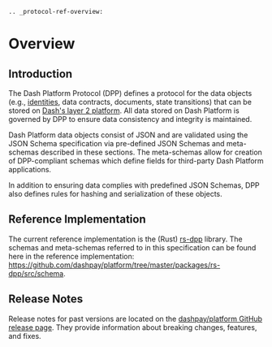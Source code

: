 ```{eval-rst}
.. _protocol-ref-overview:
```

# Overview

## Introduction

The Dash Platform Protocol (DPP) defines a protocol for the data objects (e.g.,  [identities](../protocol-ref/identity.md), data contracts, documents, state transitions) that can be stored on [Dash's layer 2 platform](../intro/what-is-dash-platform.md). All data stored on Dash Platform is governed by DPP to ensure data consistency and integrity is maintained.

Dash Platform data objects consist of JSON and are validated using the JSON Schema specification via pre-defined JSON Schemas and meta-schemas described in these sections. The meta-schemas allow for creation of DPP-compliant schemas which define fields for third-party Dash Platform applications.

In addition to ensuring data complies with predefined JSON Schemas, DPP also defines rules for hashing and serialization of these objects.

## Reference Implementation

The current reference implementation is the (Rust) [rs-dpp](https://github.com/dashpay/platform/tree/master/packages/rs-dpp) library. The schemas and meta-schemas referred to in this specification can be found here in the reference implementation: <https://github.com/dashpay/platform/tree/master/packages/rs-dpp/src/schema>.

## Release Notes

Release notes for past versions are located on the [dashpay/platform GitHub release page](https://github.com/dashpay/platform/releases). They provide information about breaking changes, features, and fixes.
